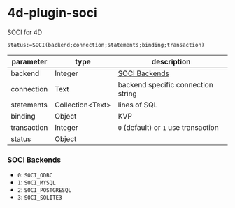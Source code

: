 # 4d-plugin-soci
SOCI for 4D

```
status:=SOCI(backend;connection;statements;binding;transaction)
```

|parameter|type|description|
|-|-|-|
|backend|Integer|[SOCI Backends](#soci-backends)|
|connection|Text|backend specific connection string|
|statements|Collection&lt;Text&gt;|lines of SQL|
|binding|Object|KVP|
|transaction|Integer|`0` (default) or `1` use transaction|
|status|Object||

### SOCI Backends

* `0`: `SOCI_ODBC`
* `1`: `SOCI_MYSQL`
* `2`: `SOCI_POSTGRESQL`
* `3`: `SOCI_SQLITE3`
